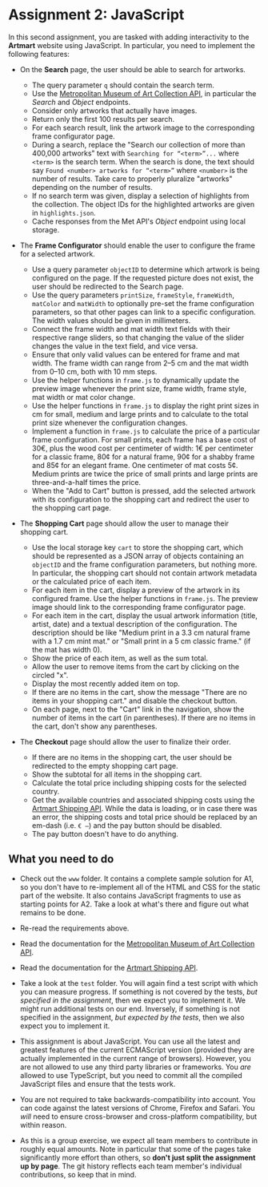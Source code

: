# Assignment 2: JavaScript

In this second assignment, you are tasked with adding interactivity to the __Artmart__ website using JavaScript. In particular, you need to implement the following features:

- On the __Search__ page, the user should be able to search for artworks.
  - The query parameter `q` should contain the search term.
  - Use the [Metropolitan Museum of Art Collection API][met_api], in particular the *Search* and *Object* endpoints.
  - Consider only artworks that actually have images.
  - Return only the first 100 results per search.
  - For each search result, link the artwork image to the corresponding frame configurator page.
  - During a search, replace the "Search our collection of more than 400,000 artworks" text with `Searching for “<term>”...` where `<term>` is the search term. When the search is done, the text should say `Found <number> artworks for “<term>”` where `<number>` is the number of results. Take care to properly pluralize "artworks" depending on the number of results.
  - If no search term was given, display a selection of highlights from the collection. The object IDs for the highlighted artworks are given in `highlights.json`.
  - Cache responses from the Met API's *Object* endpoint using local storage.

- The __Frame Configurator__ should enable the user to configure the frame for a selected artwork.
  - Use a query parameter `objectID` to determine which artwork is being configured on the page. If the requested picture does not exist, the user should be redirected to the Search page.
  - Use the query parameters `printSize`, `frameStyle`, `frameWidth`, `matColor` and `matWidth` to optionally pre-set the frame configuration parameters, so that other pages can link to a specific configuration. The width values should be given in millimeters.
  - Connect the frame width and mat width text fields with their respective range sliders, so that changing the value of the slider changes the value in the text field, and vice versa.
  - Ensure that only valid values can be entered for frame and mat width. The frame width can range from 2&ndash;5&nbsp;cm and the mat width from 0&ndash;10&nbsp;cm, both with 10&nbsp;mm steps.
  - Use the helper functions in `frame.js` to dynamically update the preview image whenever the print size, frame width, frame style, mat width or mat color change.
  - Use the helper functions in `frame.js` to display the right print sizes in cm for small, medium and large prints and to calculate to the total print size whenever the configuration changes.
  - Implement a function in `frame.js` to calculate the price of a particular frame configuration. For small prints, each frame has a base cost of 30€, plus the wood cost per centimeter of width: 1€ per centimeter for a classic frame, 80¢ for a natural frame, 90¢ for a shabby frame and 85¢ for an elegant frame. One centimeter of mat costs 5¢. Medium prints are twice the price of small prints and large prints are three-and-a-half times the price.
  - When the "Add to Cart" button is pressed, add the selected artwork with its configuration to the shopping cart and redirect the user to the shopping cart page.

- The __Shopping Cart__ page should allow the user to manage their shopping cart.
  - Use the local storage key `cart` to store the shopping cart, which should be represented as a JSON array of objects containing an `objectID` and the frame configuration parameters, but nothing more. In particular, the shopping cart should not contain artwork metadata or the calculated price of each item.
  - For each item in the cart, display a preview of the artwork in its configured frame. Use the helper functions in `frame.js`. The preview image should link to the corresponding frame configurator page.
  - For each item in the cart, display the usual artwork information (title, artist, date) and a textual description of the configuration. The description should be like "Medium print in a 3.3&nbsp;cm natural frame with a 1.7&nbsp;cm mint mat." or "Small print in a 5&nbsp;cm classic frame." (if the mat has width 0).
  - Show the price of each item, as well as the sum total.
  - Allow the user to remove items from the cart by clicking on the circled "x".
  - Display the most recently added item on top.
  - If there are no items in the cart, show the message "There are no items in your shopping cart." and disable the checkout button.  
  - On each page, next to the "Cart" link in the navigation, show the number of items in the cart (in parentheses). If there are no items in the cart, don't show any parentheses.

- The __Checkout__ page should allow the user to finalize their order.
  - If there are no items in the shopping cart, the user should be redirected to the empty shopping cart page.
  - Show the subtotal for all items in the shopping cart.
  - Calculate the total price including shipping costs for the selected country.
  - Get the available countries and associated shipping costs using the [Artmart Shipping API][shipping_api]. While the data is loading, or in case there was an error, the shipping costs and total price should be replaced by an em-dash (i.e. `€ —`) and the pay button should be disabled.
  - The pay button doesn't have to do anything.
  
## What you need to do

- Check out the `www` folder. It contains a complete sample solution for A1, so you don't have to re-implement all of the HTML and CSS for the static part of the website. It also contains JavaScript fragments to use as starting points for A2. Take a look at what's there and figure out what remains to be done.

- Re-read the requirements above.

- Read the documentation for the [Metropolitan Museum of Art Collection API][met_api].

- Read the documentation for the [Artmart Shipping API][shipping_api].

- Take a look at the `test` folder. You will again find a test script with which you can measure progress. If something is not covered by the tests, *but specified in the assignment*, then we expect you to implement it. We might run additional tests on our end. Inversely, if something is not specified in the assignment, *but expected by the tests*, then we also expect you to implement it.

- This assignment is about JavaScript. You can use all the latest and greatest features of the current ECMAScript version (provided they are actually implemented in the current range of browsers). However, you are not allowed to use any third party libraries or frameworks. You *are* allowed to use TypeScript, but you need to commit all the compiled JavaScript files and ensure that the tests work.

- You are not required to take backwards-compatibility into account. You can code against the latest versions of Chrome, Firefox and Safari. You *will* need to ensure cross-browser and cross-platform compatibility, but within reason.

- As this is a group exercise, we expect all team members to contribute in roughly equal amounts. Note in particular that some of the pages take significantly more effort than others, so **don't just split the assignment up by page**. The git history reflects each team member's individual contributions, so keep that in mind.

[met_api]: https://metmuseum.github.io
[shipping_api]: https://web-engineering.big.tuwien.ac.at/s20/a2
